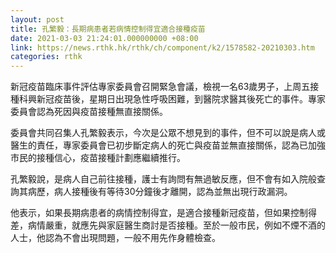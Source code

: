 ```yaml
---
layout: post
title: 孔繁毅：長期病患者若病情控制得宜適合接種疫苗
date: 2021-03-03 21:24:01.000000000 +08:00
link: https://news.rthk.hk/rthk/ch/component/k2/1578582-20210303.htm
categories: rthk
---
```


新冠疫苗臨床事件評估專家委員會召開緊急會議，檢視一名63歲男子，上周五接種科興新冠疫苗後，星期日出現急性呼吸困難，到醫院求醫其後死亡的事件。專家委員會認為死因與疫苗接種無直接關係。

委員會共同召集人孔繁毅表示，今次是公眾不想見到的事件，但不可以說是病人或醫生的責任，專家委員會已初步斷定病人的死亡與疫苗並無直接關係，認為已加強市民的接種信心，疫苗接種計劃應繼續推行。

孔繁毅說，是病人自己前往接種，護士有詢問有無過敏反應，但不會有如入院般查詢其病歷，病人接種後有等待30分鐘後才離開，認為並無出現行政漏洞。

他表示，如果長期病患者的病情控制得宜，是適合接種新冠疫苗，但如果控制得差，病情嚴重，就應先與家庭醫生商討是否接種。至於一般市民，例如不煙不酒的人士，他認為不會出現問題，一般不用先作身體檢查。
